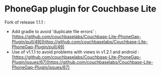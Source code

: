 # PhoneGap plugin for Couchbase Lite

Fork of release 1.1.1 :

* Add gradle to avoid 'duplicate file errors' : [https://github.com/couchbaselabs/Couchbase-Lite-PhoneGap-Plugin/pull/49](https://github.com/couchbaselabs/Couchbase-Lite-PhoneGap-Plugin/pull/49)
* Use of v1.1.1 to avoid problems with views in v1.2.1 and android : [https://github.com/couchbaselabs/Couchbase-Lite-PhoneGap-Plugin/issues/67](https://github.com/couchbaselabs/Couchbase-Lite-PhoneGap-Plugin/issues/67)
